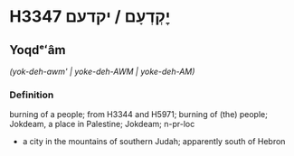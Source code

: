 # H3347 יׇקְדְעָם / יקדעם

## Yoqdᵉʻâm

_(yok-deh-awm' | yoke-deh-AWM | yoke-deh-AM)_

### Definition

burning of a people; from H3344 and H5971; burning of (the) people; Jokdeam, a place in Palestine; Jokdeam; n-pr-loc

- a city in the mountains of southern Judah; apparently south of Hebron
